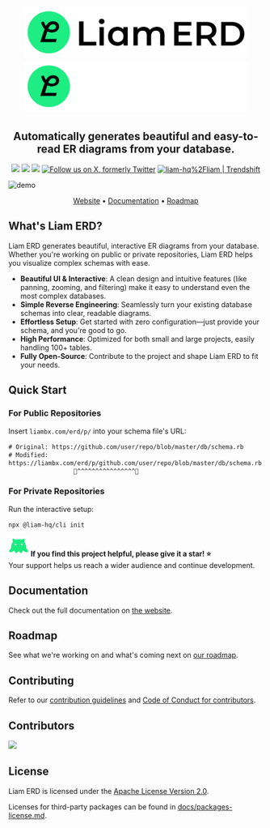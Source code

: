 <h1 align="center">
  <img src="./assets/logo-light.png#gh-light-mode-only" alt="Liam ERD" width="445">
  <img src="./assets/logo-dark.png#gh-dark-mode-only" alt="Liam ERD" width="445">
</h1>

<h2 align="center">
  Automatically generates beautiful and easy-to-read ER diagrams from your database.
</h2>

<p align="center">
  <a href="https://www.npmjs.com/package/@liam-hq/cli"><img src="https://img.shields.io/npm/v/%40liam-hq%2Fcli" /></a>
  <a href="https://github.com/liam-hq/liam/blob/main/CONTRIBUTING.md"><img src="https://img.shields.io/badge/PRs-welcome-brightgreen.svg" /></a>
  <a href="https://github.com/liam-hq/liam/blob/main/LICENSE"><img src="https://img.shields.io/badge/license-Apache%202-blue" /></a>
  <a href="https://x.com/liam_app"><img src="https://img.shields.io/twitter/follow/liam_app?style=social" alt="Follow us on X, formerly Twitter" /></a>
  <a href="https://trendshift.io/repositories/12939" target="_blank"><img src="https://trendshift.io/api/badge/repositories/12939" alt="liam-hq%2Fliam | Trendshift" style="width: 250px; height: 55px;" width="250" height="55"/></a>
</p>

![demo](./assets/demo.gif)

<p align="center">
  <a href="https://liambx.com">Website</a> •
  <a href="https://liambx.com/docs">Documentation</a> •
  <a href="https://github.com/orgs/liam-hq/projects/1/views/1">Roadmap</a>
</p>

## What's Liam ERD?

Liam ERD generates beautiful, interactive ER diagrams from your database. Whether you're working on public or private repositories, Liam ERD helps you visualize complex schemas with ease.

- **Beautiful UI & Interactive**: A clean design and intuitive features (like panning, zooming, and filtering) make it easy to understand even the most complex databases.
- **Simple Reverse Engineering**: Seamlessly turn your existing database schemas into clear, readable diagrams.
- **Effortless Setup**: Get started with zero configuration—just provide your schema, and you're good to go.
- **High Performance**: Optimized for both small and large projects, easily handling 100+ tables.
- **Fully Open-Source**: Contribute to the project and shape Liam ERD to fit your needs.

## Quick Start

### For Public Repositories

Insert `liambx.com/erd/p/` into your schema file's URL:

```
# Original: https://github.com/user/repo/blob/master/db/schema.rb
# Modified: https://liambx.com/erd/p/github.com/user/repo/blob/master/db/schema.rb
                  👾^^^^^^^^^^^^^^^^👾
```

### For Private Repositories

Run the interactive setup:

```bash
npx @liam-hq/cli init
```

<img src="./assets/jack.gif" alt="Jack" width="40"> **If you find this project helpful, please give it a star! ⭐**  
Your support helps us reach a wider audience and continue development.

## Documentation

Check out the full documentation on [the website](https://liambx.com/docs).

## Roadmap

See what we're working on and what's coming next on [our roadmap](https://github.com/orgs/liam-hq/projects/1/views/1).

## Contributing

Refer to our [contribution guidelines](./CONTRIBUTING.md) and [Code of Conduct for contributors](./CODE_OF_CONDUCT.md).

## Contributors

<a href="https://github.com/liam-hq/liam/graphs/contributors">
  <img src="https://contrib.rocks/image?repo=liam-hq/liam" />
</a>

## License

Liam ERD is licensed under the [Apache License Version 2.0](LICENSE).

Licenses for third-party packages can be found in [docs/packages-license.md](docs/packages-license.md).
